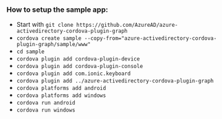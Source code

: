 ### How to setup the sample app: ###

* Start with `git clone https://github.com/AzureAD/azure-activedirectory-cordova-plugin-graph`
* `cordova create sample --copy-from="azure-activedirectory-cordova-plugin-graph/sample/www"`
* `cd sample`
* `cordova plugin add cordova-plugin-device`
* `cordova plugin add cordova-plugin-console`
* `cordova plugin add com.ionic.keyboard`
* `cordova plugin add ../azure-activedirectory-cordova-plugin-graph`
* `cordova platforms add android`
* `cordova platforms add windows`
* `cordova run android`
* `cordova run windows`
